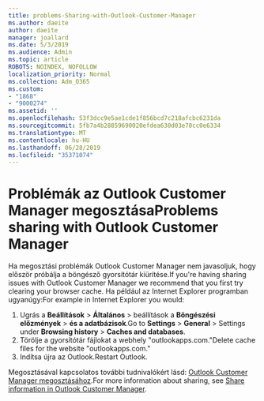 ```yaml
---
title: problems-Sharing-with-Outlook-Customer-Manager
ms.author: daeite
author: daeite
manager: joallard
ms.date: 5/3/2019
ms.audience: Admin
ms.topic: article
ROBOTS: NOINDEX, NOFOLLOW
localization_priority: Normal
ms.collection: Adm_O365
ms.custom:
- "1868"
- "9000274"
ms.assetid: ''
ms.openlocfilehash: 53f3dcc9e5ae1cde1f856bcd7c218afcbc6231da
ms.sourcegitcommit: 5fb7a4b28859690020efdea630d03e70cc0e6334
ms.translationtype: MT
ms.contentlocale: hu-HU
ms.lasthandoff: 06/28/2019
ms.locfileid: "35371074"
---
```

# <a name="problems-sharing-with-outlook-customer-manager"></a><span data-ttu-id="2c0a5-102">Problémák az Outlook Customer Manager megosztása</span><span class="sxs-lookup"><span data-stu-id="2c0a5-102">Problems sharing with Outlook Customer Manager</span></span>

<span data-ttu-id="2c0a5-103">Ha megosztási problémák Outlook Customer Manager nem javasoljuk, hogy először próbálja a böngésző gyorsítótár kiürítése.</span><span class="sxs-lookup"><span data-stu-id="2c0a5-103">If you're having sharing issues with Outlook Customer Manager we recommend that you first try clearing your browser cache.</span></span> <span data-ttu-id="2c0a5-104">Ha például az Internet Explorer programban ugyanúgy:</span><span class="sxs-lookup"><span data-stu-id="2c0a5-104">For example in Internet Explorer you would:</span></span>

1. <span data-ttu-id="2c0a5-105">Ugrás a **Beállítások** > **Általános** > beállítások a **Böngészési előzmények** > **és a adatbázisok**.</span><span class="sxs-lookup"><span data-stu-id="2c0a5-105">Go to **Settings** > **General** > Settings under **Browsing history** > **Caches and databases**.</span></span>
2. <span data-ttu-id="2c0a5-106">Törölje a gyorsítótár fájlokat a webhely "outlookapps.com."</span><span class="sxs-lookup"><span data-stu-id="2c0a5-106">Delete cache files for the website "outlookapps.com."</span></span>
3. <span data-ttu-id="2c0a5-107">Indítsa újra az Outlook.</span><span class="sxs-lookup"><span data-stu-id="2c0a5-107">Restart Outlook.</span></span>

<span data-ttu-id="2c0a5-108">Megosztásával kapcsolatos további tudnivalókért lásd: [Outlook Customer Manager megosztásához](https://support.office.com/article/4f26cc69-67da-4cd5-b344-02d1a4799310%20).</span><span class="sxs-lookup"><span data-stu-id="2c0a5-108">For more information about sharing, see [Share information in Outlook Customer Manager](https://support.office.com/article/4f26cc69-67da-4cd5-b344-02d1a4799310%20).</span></span>